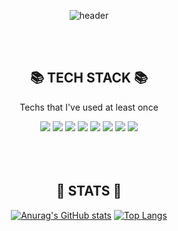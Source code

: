
<div align="center">


![header](https://capsule-render.vercel.app/api?type=rounded&color=1B4D73&height=300&section=header&text=changwoo%20Han&fontSize=80&fontColor=FFFFFF)


<br/>
<br/>
<!-- badge -->
  
  <h2>📚 TECH STACK 📚</h2>

Techs that I've used at least once 
  
<img src="https://img.shields.io/badge/Java-007396?style=flat-square&logo=Java&logoColor=white"/>
<img src="https://img.shields.io/badge/JavaScript-F7DF1E?style=flat-square&logo=JavaScript&logoColor=black"/>
<img src="https://img.shields.io/badge/HTML-E34F26?style=flat-square&logo=HTML5&logoColor=white"/>
<img src="https://img.shields.io/badge/CSS-1572B6?style=flat-square&logo=CSS3&logoColor=white"/>
<img src="https://img.shields.io/badge/MySQL-4479A1?style=flat-square&logo=MySQL&logoColor=white"/>
<img src="https://img.shields.io/badge/Spring-6DB33F?style=flat-square&logo=Spring&logoColor=white"/>
<img src="https://img.shields.io/badge/github-181717?style=flat-square&logo=github&logoColor=white">
<img src="https://img.shields.io/badge/git-F05032?style=flat-square&logo=git&logoColor=white">

  
 
  
  
  
<br/>
<br/>
<br/>
<br/>
 
  <h2>💪 STATS 💪</h2> 
  
 <!-- GitHub Stats -->
 [![Anurag's GitHub stats](https://github-readme-stats.vercel.app/api?username=wxxxxn&hide=contribs,prs&count_private=true&show_icons=true&theme=vue&title_color=1B4D73&icon_color=1B4D73)](https://github.com/anuraghazra/github-readme-stats)
  [![Top Langs](https://github-readme-stats.vercel.app/api/top-langs/?username=wxxxxn&layout=compact&title_color=1B4D73)](https://github.com/anuraghazra/github-readme-stats)
</div>
